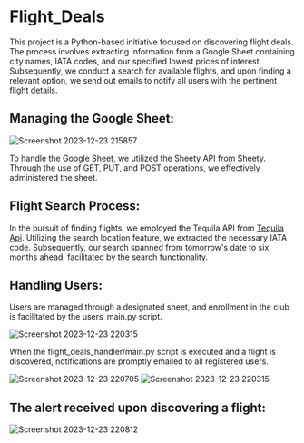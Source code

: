 # Flight_Deals
This project is a Python-based initiative focused on discovering flight deals. The process involves extracting information from a Google Sheet containing city names, IATA codes, and our specified lowest prices of interest. Subsequently, we conduct a search for available flights, and upon finding a relevant option, we send out emails to notify all users with the pertinent flight details.

## Managing the Google Sheet:
![Screenshot 2023-12-23 215857](https://github.com/MohamedAboSaleh/Flight_Deals/assets/135134225/5e026fd5-55e5-446b-9909-e65a06b733e6)

To handle the Google Sheet, we utilized the Sheety API from [Sheety](https://sheety.co). Through the use of GET, PUT, and POST operations, we effectively administered the sheet.

## Flight Search Process:
In the pursuit of finding flights, we employed the Tequila API from [Tequila Api](https://tequila.kiwi.com/portal/getting-started). Utilizing the search location feature, we extracted the necessary IATA code. Subsequently, our search spanned from tomorrow's date to six months ahead, facilitated by the search functionality.

## Handling Users:
Users are managed through a designated sheet, and enrollment in the club is facilitated by the users_main.py script.

![Screenshot 2023-12-23 220315](https://github.com/MohamedAboSaleh/Flight_Deals/assets/135134225/e740155f-5881-40c7-a2da-cae92f190f86)

When the flight_deals_handler/main.py script is executed and a flight is discovered, notifications are promptly emailed to all registered users.

![Screenshot 2023-12-23 220705](https://github.com/MohamedAboSaleh/Flight_Deals/assets/135134225/6e9b0337-63b2-4eb4-94d0-c420fe9b5872)
![Screenshot 2023-12-23 220315](https://github.com/MohamedAboSaleh/Flight_Deals/assets/135134225/87c75e36-54ce-4a6c-9994-48b28066a5b2)

## The alert received upon discovering a flight:
![Screenshot 2023-12-23 220812](https://github.com/MohamedAboSaleh/Flight_Deals/assets/135134225/4332f078-13d0-4f65-8318-abdb8ddadd85)
